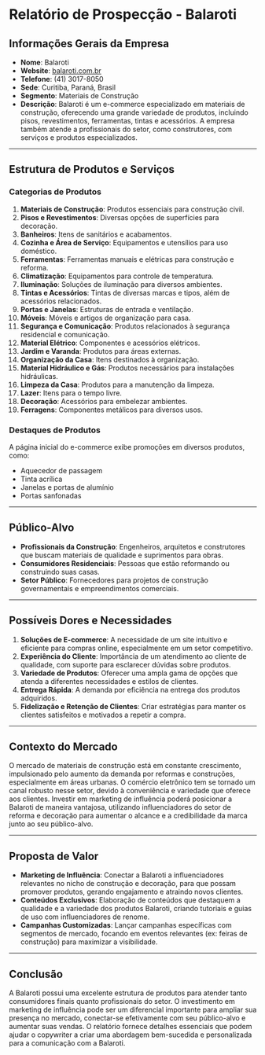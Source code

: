 # Relatório de Prospecção - Balaroti

## Informações Gerais da Empresa
- **Nome**: Balaroti
- **Website**: [balaroti.com.br](http://www.balaroti.com.br)
- **Telefone**: (41) 3017-8050
- **Sede**: Curitiba, Paraná, Brasil
- **Segmento**: Materiais de Construção
- **Descrição**: Balaroti é um e-commerce especializado em materiais de construção, oferecendo uma grande variedade de produtos, incluindo pisos, revestimentos, ferramentas, tintas e acessórios. A empresa também atende a profissionais do setor, como construtores, com serviços e produtos especializados.

---

## Estrutura de Produtos e Serviços
### Categorias de Produtos
1. **Materiais de Construção**: Produtos essenciais para construção civil.
2. **Pisos e Revestimentos**: Diversas opções de superfícies para decoração.
3. **Banheiros**: Itens de sanitários e acabamentos.
4. **Cozinha e Área de Serviço**: Equipamentos e utensílios para uso doméstico.
5. **Ferramentas**: Ferramentas manuais e elétricas para construção e reforma.
6. **Climatização**: Equipamentos para controle de temperatura.
7. **Iluminação**: Soluções de iluminação para diversos ambientes.
8. **Tintas e Acessórios**: Tintas de diversas marcas e tipos, além de acessórios relacionados.
9. **Portas e Janelas**: Estruturas de entrada e ventilação.
10. **Móveis**: Móveis e artigos de organização para casa.
11. **Segurança e Comunicação**: Produtos relacionados à segurança residencial e comunicação.
12. **Material Elétrico**: Componentes e acessórios elétricos.
13. **Jardim e Varanda**: Produtos para áreas externas.
14. **Organização da Casa**: Itens destinados à organização.
15. **Material Hidráulico e Gás**: Produtos necessários para instalações hidráulicas.
16. **Limpeza da Casa**: Produtos para a manutenção da limpeza.
17. **Lazer**: Itens para o tempo livre.
18. **Decoração**: Acessórios para embelezar ambientes.
19. **Ferragens**: Componentes metálicos para diversos usos.

### Destaques de Produtos
A página inicial do e-commerce exibe promoções em diversos produtos, como:
- Aquecedor de passagem
- Tinta acrílica
- Janelas e portas de alumínio
- Portas sanfonadas

---

## Público-Alvo
- **Profissionais da Construção**: Engenheiros, arquitetos e construtores que buscam materiais de qualidade e suprimentos para obras.
- **Consumidores Residenciais**: Pessoas que estão reformando ou construindo suas casas.
- **Setor Público**: Fornecedores para projetos de construção governamentais e empreendimentos comerciais.

---

## Possíveis Dores e Necessidades
1. **Soluções de E-commerce**: A necessidade de um site intuitivo e eficiente para compras online, especialmente em um setor competitivo.
2. **Experiência do Cliente**: Importância de um atendimento ao cliente de qualidade, com suporte para esclarecer dúvidas sobre produtos.
3. **Variedade de Produtos**: Oferecer uma ampla gama de opções que atenda a diferentes necessidades e estilos de clientes.
4. **Entrega Rápida**: A demanda por eficiência na entrega dos produtos adquiridos.
5. **Fidelização e Retenção de Clientes**: Criar estratégias para manter os clientes satisfeitos e motivados a repetir a compra.

---

## Contexto do Mercado
O mercado de materiais de construção está em constante crescimento, impulsionado pelo aumento da demanda por reformas e construções, especialmente em áreas urbanas. O comércio eletrônico tem se tornado um canal robusto nesse setor, devido à conveniência e variedade que oferece aos clientes. Investir em marketing de influência poderá posicionar a Balaroti de maneira vantajosa, utilizando influenciadores do setor de reforma e decoração para aumentar o alcance e a credibilidade da marca junto ao seu público-alvo.

---

## Proposta de Valor
- **Marketing de Influência**: Conectar a Balaroti a influenciadores relevantes no nicho de construção e decoração, para que possam promover produtos, gerando engajamento e atraindo novos clientes.
- **Conteúdos Exclusivos**: Elaboração de conteúdos que destaquem a qualidade e a variedade dos produtos Balaroti, criando tutoriais e guias de uso com influenciadores de renome.
- **Campanhas Customizadas**: Lançar campanhas específicas com segmentos de mercado, focando em eventos relevantes (ex: feiras de construção) para maximizar a visibilidade.

---

## Conclusão
A Balaroti possui uma excelente estrutura de produtos para atender tanto consumidores finais quanto profissionais do setor. O investimento em marketing de influência pode ser um diferencial importante para ampliar sua presença no mercado, conectar-se efetivamente com seu público-alvo e aumentar suas vendas. O relatório fornece detalhes essenciais que podem ajudar o copywriter a criar uma abordagem bem-sucedida e personalizada para a comunicação com a Balaroti.